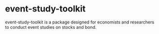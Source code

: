 # event-study-toolkit
event-study-toolkit is a package designed for economists and researchers to conduct event studies on stocks and bond. 

